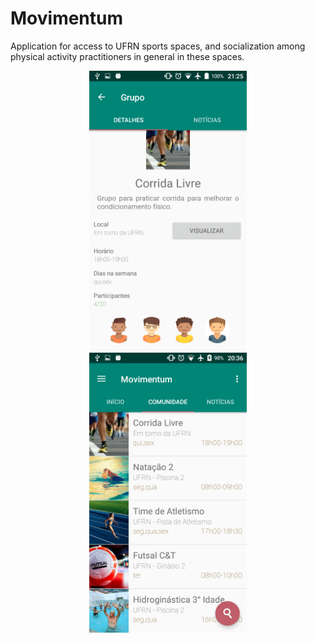 # Movimentum

Application for access to UFRN sports spaces, and socialization among physical activity practitioners in general in these spaces.


<p align="center" ><img style="width:50%" src="details.png" /> <img style="width:50%" src="comunity.png" /></p>
